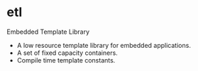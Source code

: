 etl
===

Embedded Template Library

- A low resource template library for embedded applications.
- A set of fixed capacity containers.
- Compile time template constants.

